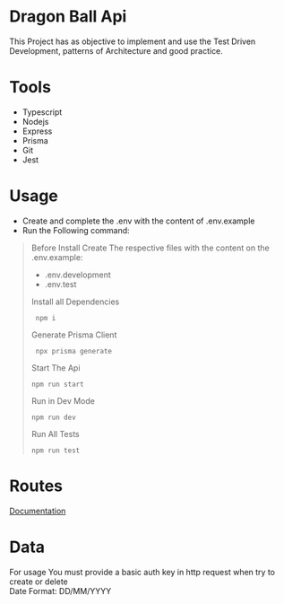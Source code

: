 # Dragon Ball Api
This Project has as objective to implement and use the Test Driven Development, patterns of Architecture and good practice.
 
# Tools
- Typescript
- Nodejs
- Express
- Prisma
- Git
- Jest
 
# Usage
- Create and complete the .env with the content of .env.example
- Run the Following command:

> Before Install Create The respective files with the content on the .env.example:
> - .env.development
> - .env.test
>  
> Install all Dependencies
> ```
>  npm i
> ```
> Generate Prisma Client
> ```
>  npx prisma generate
> ```
> Start The Api
> ```
> npm run start
> ```
> Run in Dev Mode
> ```
> npm run dev
> ```
> Run All Tests
> ```
> npm run test
> ```
>  

# Routes
[Documentation](https://documenter.getpostman.com/view/20174110/2s8YzP35PU)

# Data
For usage You must provide a basic auth key in http request when try to create or delete  
Date Format: DD/MM/YYYY


